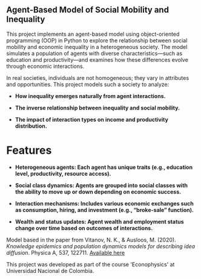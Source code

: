## Agent-Based Model of Social Mobility and Inequality

This project implements an agent-based model using object-oriented programming (OOP) in Python to explore the relationship between social mobility and economic inequality in a heterogeneous society. The model simulates a population of agents with diverse characteristics—such as education and productivity—and examines how these differences evolve through economic interactions.

In real societies, individuals are not homogeneous; they vary in attributes and opportunities. This project models such a society to analyze:

- **How inequality emerges naturally from agent interactions.**

- **The inverse relationship between inequality and social mobility.**

- **The impact of interaction types on income and productivity distribution.**

# Features

- **Heterogeneous agents: Each agent has unique traits (e.g., education level, productivity, resource access).**

- **Social class dynamics: Agents are grouped into social classes with the ability to move up or down depending on economic success.**

- **Interaction mechanisms: Includes various economic exchanges such as consumption, hiring, and investment (e.g., “broke-sale” function).**

- **Wealth and status updates: Agent wealth and employment status change over time based on outcomes of interactions.**

Model based in the paper from Vitanov, N. K., & Ausloos, M. (2020). *Knowledge epidemics and population dynamics models for describing idea diffusion*. Physica A, 537, 122711. [Available here](https://ideas.repec.org/a/eee/phsmap/v537y2020ics0378437119315729.html)

This project was developed as part of the course 'Econophysics' at Universidad Nacional de Colombia. 


